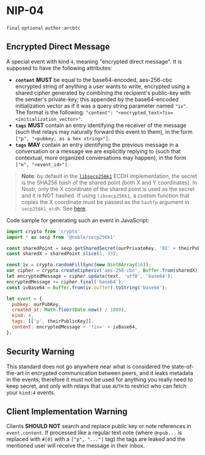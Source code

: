 # NIP-04

`final` `optional` `author:arcbtc`

## Encrypted Direct Message

A special event with kind `4`, meaning "encrypted direct message".
It is supposed to have the following attributes:

- **`content`** **MUST** be equal to the base64-encoded, aes-256-cbc encrypted string of anything a user wants to write, encrypted using a shared cipher generated by combining the recipient's public-key with the sender's private-key; this appended by the base64-encoded initialization vector as if it was a query string parameter named `"iv"`.
The format is the following: `"content": "<encrypted_text>?iv=<initialization_vector>"`.
- **`tags`** **MUST** contain an entry identifying the receiver of the message (such that relays may naturally forward this event to them), in the form `["p", "<pubkey, as a hex string>"]`.
- **`tags`** **MAY** contain an entry identifying the previous message in a conversation or a message we are explicitly replying to (such that contextual, more organized conversations may happen), in the form `["e", "<event_id>"]`.

> **Note**: by default in the [`libsecp256k1`](https://github.com/bitcoin-core/secp256k1) ECDH implementation, the secret is the SHA256 hash of the shared point (both X and Y coordinates).
> In Nostr, only the X coordinate of the shared point is used as the secret and it is NOT hashed.
> If using `libsecp256k1`, a custom function that copies the X coordinate must be passed as the `hashfp` argument in `secp256k1_ecdh`.
> See [here](https://github.com/bitcoin-core/secp256k1/blob/master/src/modules/ecdh/main_impl.h#L29).

Code sample for generating such an event in JavaScript:

```javascript
import crypto from 'crypto'
import * as secp from '@noble/secp256k1'

const sharedPoint = secp.getSharedSecret(ourPrivateKey, '02' + theirPublicKey);
const sharedX = sharedPoint.slice(1, 33);

const iv = crypto.randomFillSync(new Uint8Array(16));
var cipher = crypto.createCipheriv('aes-256-cbc', Buffer.from(sharedX), iv);
let encryptedMessage = cipher.update(text, 'utf8', 'base64');
encryptedMessage += cipher.final('base64');
const ivBase64 = Buffer.from(iv.buffer).toString('base64');

let event = {
  pubkey: ourPubKey,
  created_at: Math.floor(Date.now() / 1000),
  kind: 4,
  tags: [['p', theirPublicKey]],
  content: encryptedMessage + '?iv=' + ivBase64,
};
```

## Security Warning

This standard does not go anywhere near what is considered the state-of-the-art in encrypted communication between peers, and it leaks metadata in the events, therefore it must not be used for anything you really need to keep secret, and only with relays that use `AUTH` to restrict who can fetch your `kind:4` events.

## Client Implementation Warning

Clients **SHOULD NOT** search and replace public key or note references in `event.content`.
If processed like a regular text note (where `@npub...` is replaced with `#[0]` with a `["p", "..."]` tag) the tags are leaked and the mentioned user will receive the message in their inbox.
